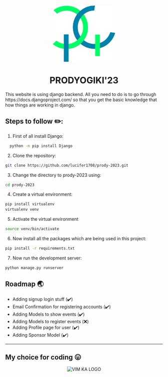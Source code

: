 <p align='center'>
<img width="200" src="static/images/pg.svg" alt="PRODY KA LOGO">
</p>
<h1 align='center'>PRODYOGIKI'23</h1>
This website is using django backend. All you need to do is to go through https://docs.djangoproject.com/ so that you get the basic knowledge that how things are working in django.



## Steps to follow :pencil2::
1. First of all install Django:

```bash
  python -m pip install Django
```
2. Clone the repository:
```bash
git clone https://github.com/lucifer1708/prody-2023.git
```
3. Change the directory to prody-2023 using:
```bash
cd prody-2023
```
4. Create a virtual environment:
```bash
pip install virtualenv
virtualenv venv
```
5. Activate the virtual environment
```bash
source venv/bin/activate
```
6. Now install all the packages which are being used in this project:
```bash
pip install -r requirements.txt
```
7. Now run the development server:
```bash
python manage.py runserver
```




## Roadmap :earth_asia:
- Adding signup login stuff (:heavy_check_mark:)
- Email Confirmation for registering accounts (:heavy_check_mark:)
- Adding Models to show events (:heavy_check_mark:)
- Adding Models to register events (:x:)
- Adding Profile page for user (:heavy_check_mark:)
- Adding Sponsor Model (:heavy_check_mark:)
-----------
## My choice for coding :stuck_out_tongue:
<p align='center'>
<img width="200" src="https://github.com/vim/vim/raw/master/runtime/vimlogo.gif" alt="VIM KA LOGO">
</p>
